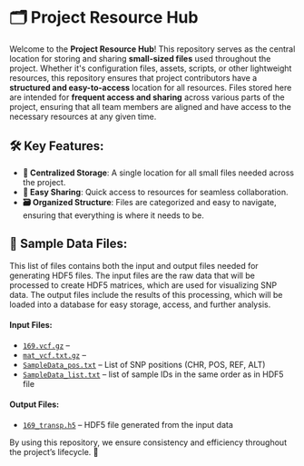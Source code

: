 # 🗂️ Project Resource Hub

Welcome to the **Project Resource Hub**! This repository serves as the central location for storing and sharing **small-sized files** used throughout the project. Whether it's configuration files, assets, scripts, or other lightweight resources, this repository ensures that project contributors have a **structured and easy-to-access** location for all resources. Files stored here are intended for **frequent access and sharing** across various parts of the project, ensuring that all team members are aligned and have access to the necessary resources at any given time.

## 🛠️ Key Features:
- **📍 Centralized Storage**: A single location for all small files needed across the project.
- **🔗 Easy Sharing**: Quick access to resources for seamless collaboration.
- **🗃️ Organized Structure**: Files are categorized and easy to navigate, ensuring that everything is where it needs to be.

## 🚨 Sample Data Files:

This list of files contains both the input and output files needed for generating HDF5 files. The input files are the raw data that will be processed to create HDF5 matrices, which are used for visualizing SNP data. The output files include the results of this processing, which will be loaded into a database for easy storage, access, and further analysis.

#### Input Files:
- [`169.vcf.gz`](https://3kricegenome.s3.dualstack.us-east-1.amazonaws.com/snpseek-dl/1k1rg/SampleData/169.vcf.gz) – 
- [`mat_vcf.txt.gz`](https://3kricegenome.s3.dualstack.us-east-1.amazonaws.com/snpseek-dl/1k1rg/SampleData/mat_vcf.txt.gz) – 
- [`SampleData_pos.txt`](https://3kricegenome.s3.dualstack.us-east-1.amazonaws.com/snpseek-dl/1k1rg/SampleData/pos.txt) – List of SNP positions (CHR, POS, REF, ALT) 
- [`SampleData_list.txt`](https://3kricegenome.s3.dualstack.us-east-1.amazonaws.com/snpseek-dl/1k1rg/SampleData/sample_list.txt) –  list of sample IDs in the same order as in HDF5 file

#### Output Files:
- [`169_transp.h5`](https://3kricegenome.s3.dualstack.us-east-1.amazonaws.com/snpseek-dl/1k1rg/SampleData/169_transp.h5) – HDF5 file generated from the input data  

By using this repository, we ensure consistency and efficiency throughout the project’s lifecycle. 🌱


